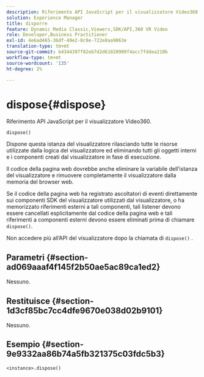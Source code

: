 ```yaml
---
description: Riferimento API JavaScript per il visualizzatore Video360.
solution: Experience Manager
title: disporre
feature: Dynamic Media Classic,Viewers,SDK/API,360 VR Video
role: Developer,Business Practitioner
exl-id: 4e6ad465-36df-49e2-8c9e-722e8aa9063e
translation-type: tm+mt
source-git-commit: b4344397f82eb7d2d61020909f4acc7fddea210b
workflow-type: tm+mt
source-wordcount: '135'
ht-degree: 2%

---
```


# dispose{#dispose}

Riferimento API JavaScript per il visualizzatore Video360.

`dispose()`

Dispone questa istanza del visualizzatore rilasciando tutte le risorse utilizzate dalla logica del visualizzatore ed eliminando tutti gli oggetti interni e i componenti creati dal visualizzatore in fase di esecuzione.

Il codice della pagina web dovrebbe anche eliminare la variabile dell’istanza del visualizzatore e rimuovere completamente il visualizzatore dalla memoria del browser web.

Se il codice della pagina web ha registrato ascoltatori di eventi direttamente sui componenti SDK del visualizzatore utilizzati dal visualizzatore, o ha memorizzato riferimenti esterni a tali componenti, tali listener devono essere cancellati esplicitamente dal codice della pagina web e tali riferimenti a componenti esterni devono essere eliminati prima di chiamare `dispose()`.

Non accedere più all’API del visualizzatore dopo la chiamata di `dispose()` .

## Parametri {#section-ad069aaaf4f145f2b50ae5ac89ca1ed2}

Nessuno.

## Restituisce {#section-1d3cf85bc7cc4dfe9670e038d02b9101}

Nessuno.

## Esempio {#section-9e9332aa86b74a5fb321375c03fdc5b3}

```
<instance>.dispose()
```
